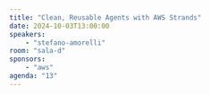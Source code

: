 ```yaml
---
title: "Clean, Reusable Agents with AWS Strands"
date: 2024-10-03T13:00:00
speakers:
    - "stefano-amorelli"
room: "sala-d"
sponsors: 
    - "aws"
agenda: "13"
---
```

